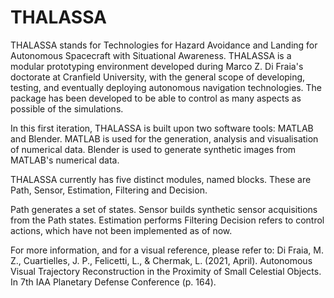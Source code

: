 # THALASSA
THALASSA stands for Technologies for Hazard Avoidance and Landing for Autonomous Spacecraft with Situational Awareness. THALASSA is a modular prototyping environment developed during Marco Z. Di Fraia's doctorate at Cranfield University, with the general scope of developing, testing, and eventually deploying autonomous navigation technologies. The package has been developed to be able to control as many aspects as possible of the simulations.

In this first iteration, THALASSA is built upon two software tools: MATLAB and Blender.
MATLAB is used for the generation, analysis and visualisation of numerical data. Blender is used to generate synthetic images from MATLAB's numerical data.  

THALASSA currently has five distinct modules, named blocks. 
These are Path, Sensor, Estimation, Filtering and Decision. 

Path generates a set of states. 
Sensor builds synthetic sensor acquisitions from the Path states. 
Estimation performs 
Filtering 
Decision refers to control actions, which have not been implemented as of now. 

For more information, and for a visual reference, please refer to:
Di Fraia, M. Z., Cuartielles, J. P., Felicetti, L., & Chermak, L. (2021, April). Autonomous Visual Trajectory Reconstruction in the Proximity of Small Celestial Objects. In 7th IAA Planetary Defense Conference (p. 164).

